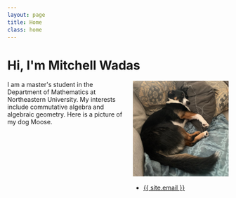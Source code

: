 ```yaml
---
layout: page
title: Home
class: home
---
```


# Hi, I'm Mitchell Wadas

<div class="columns">
<div class="intro">
I am a master's student in the Department of Mathematics at Northeastern University. My interests include commutative algebra and algebraic geometry. Here is a picture of my dog Moose.
</div>
<div class="me">
  <img src='/assets/moose.jpeg' alt='My dog Moose'>
  <ul>
    <li><a href="mailto:{{ site.email }}">{{ site.email }}</a></li>
  </ul>
</div>
</div>